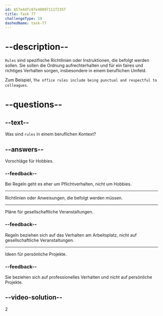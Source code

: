 ```yaml
---
id: 657e4dfc07e48897111f235f
title: Task 77
challengeType: 19
dashedName: task-77
---
```


# --description--

`Rules` sind spezifische Richtlinien oder Instruktionen, die befolgt werden sollen. Sie sollen die Ordnung aufrechterhalten und für ein faires und richtiges Verhalten sorgen, insbesondere in einem beruflichen Umfeld.

Zum Beispiel, `The office rules include being punctual and respectful to colleagues`.


# --questions--

## --text--

Was sind `rules` in einem beruflichen Kontext?

## --answers--

Vorschläge für Hobbies.

### --feedback--

Bei Regeln geht es eher um Pflichtverhalten, nicht um Hobbies.

---

Richtlinien oder Anweisungen, die befolgt werden müssen.

---

Pläne für gesellschaftliche Veranstaltungen.

### --feedback--

Regeln beziehen sich auf das Verhalten am Arbeitsplatz, nicht auf gesellschaftliche Veranstaltungen.

---

Ideen für persönliche Projekte.

### --feedback--

Sie beziehen sich auf professionelles Verhalten und nicht auf persönliche Projekte.

## --video-solution--

2
